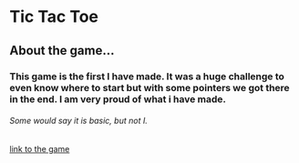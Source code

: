 # Tic Tac Toe

## About the game...

### This game is the first I have made. It was a huge challenge to even know where to start but with some pointers we got there in the end. I am very proud of what i have made.

###### Some would say it is basic, but not I.

[link to the game](https://jemmaclark.github.io/SEI-project-1/)

